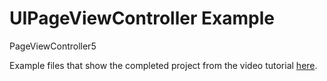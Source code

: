 # UIPageViewController Example 
PageViewController5

Example files that show the completed project from the video tutorial 
[here](https://www.youtube.com/watch?v=zVWuE_cz2cQ&list=PLoN_ejT35AEi-U07Go6Z09Ose7BlcHieK).

